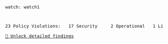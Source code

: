 <pre>watch: watch1</pre><br><pre>23 Policy Violations:&Tab;17 Security&Tab;2 Operational&Tab;1 License&Tab;3 Secrets<br><br><a href="https://jfrog.com/help/access?xinfo:appid=csh-gen-gitbook">🐸 Unlock detailed findings</a></pre>